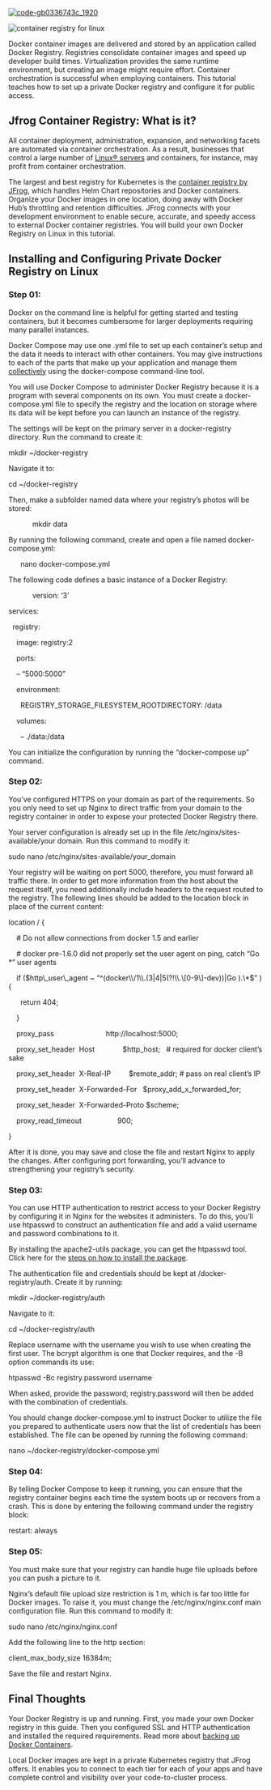 [![](https://www.unixmen.com/wp-content/uploads/2022/08/code-gb0336743c_1920-696x464.jpg "code-gb0336743c_1920")](https://www.unixmen.com/wp-content/uploads/2022/08/code-gb0336743c_1920.jpg)

![container registry for linux](https://www.unixmen.com/wp-content/uploads/2022/08/code-gb0336743c_1920-300x300.jpg)

Docker container images are delivered and stored by an application called Docker Registry. Registries consolidate container images and speed up developer build times. Virtualization provides the same runtime environment, but creating an image might require effort. Container orchestration is successful when employing containers. This tutorial teaches how to set up a private Docker registry and configure it for public access.

## Jfrog Container Registry: What is it?

All container deployment, administration, expansion, and networking facets are automated via container orchestration. As a result, businesses that control a large number of [Linux® servers](https://www.unixmen.com/monitor-linux-server-nagios-core-using-snmp/) and containers, for instance, may profit from container orchestration.

The largest and best registry for Kubernetes is the [container registry by JFrog](https://jfrog.com/container-registry/), which handles Helm Chart repositories and Docker containers. Organize your Docker images in one location, doing away with Docker Hub’s throttling and retention difficulties. JFrog connects with your development environment to enable secure, accurate, and speedy access to external Docker container registries. You will build your own Docker Registry on Linux in this tutorial.

## Installing and Configuring Private Docker Registry on Linux

### Step 01:

Docker on the command line is helpful for getting started and testing containers, but it becomes cumbersome for larger deployments requiring many parallel instances.

Docker Compose may use one .yml file to set up each container’s setup and the data it needs to interact with other containers. You may give instructions to each of the parts that make up your application and manage them [collectively](https://www.unixmen.com/7-benefits-of-mozillas-rapid-release/) using the docker-compose command-line tool.

You will use Docker Compose to administer Docker Registry because it is a program with several components on its own. You must create a docker-compose.yml file to specify the registry and the location on storage where its data will be kept before you can launch an instance of the registry.

The settings will be kept on the primary server in a docker-registry directory. Run the command to create it:

mkdir ~/docker-registry

Navigate it to:

cd ~/docker-registry

Then, make a subfolder named data where your registry’s photos will be stored:

            mkdir data

By running the following command, create and open a file named docker-compose.yml:

      nano docker-compose.yml

The following code defines a basic instance of a Docker Registry:

            version: ‘3’

services:

  registry:

    image: registry:2

    ports:

    – “5000:5000”

    environment:

      REGISTRY\_STORAGE\_FILESYSTEM\_ROOTDIRECTORY: /data

    volumes:

      – ./data:/data

You can initialize the configuration by running the “docker-compose up” command.

### Step 02:

You’ve configured HTTPS on your domain as part of the requirements. So you only need to set up Nginx to direct traffic from your domain to the registry container in order to expose your protected Docker Registry there.

Your server configuration is already set up in the file /etc/nginx/sites-available/your domain. Run this command to modify it:

sudo nano /etc/nginx/sites-available/your\_domain

Your registry will be waiting on port 5000, therefore, you must forward all traffic there. In order to get more information from the host about the request itself, you need additionally include headers to the request routed to the registry. The following lines should be added to the location block in place of the current content:

location / {

    # Do not allow connections from docker 1.5 and earlier

    # docker pre-1.6.0 did not properly set the user agent on ping, catch “Go \*” user agents

    if ($http\_user\_agent ~ “^(docker\\/1\\.(3|4|5(?!\\.\[0-9\]-dev))|Go ).\*$” ) {

      return 404;

    }

    proxy\_pass                          http://localhost:5000;

    proxy\_set\_header  Host              $http\_host;   # required for docker client’s sake

    proxy\_set\_header  X-Real-IP         $remote\_addr; # pass on real client’s IP

    proxy\_set\_header  X-Forwarded-For   $proxy\_add\_x\_forwarded\_for;

    proxy\_set\_header  X-Forwarded-Proto $scheme;

    proxy\_read\_timeout                  900;

}

After it is done, you may save and close the file and restart Nginx to apply the changes. After configuring port forwarding, you’ll advance to strengthening your registry’s security.

### Step 03:

You can use HTTP authentication to restrict access to your Docker Registry by configuring it in Nginx for the websites it administers. To do this, you’ll use htpasswd to construct an authentication file and add a valid username and password combinations to it.

By installing the apache2-utils package, you can get the htpasswd tool. Click here for the [steps on how to install the package](https://howtoinstall.co/en/apache2-utils).

The authentication file and credentials should be kept at /docker-registry/auth. Create it by running:

mkdir ~/docker-registry/auth

Navigate to it:

cd ~/docker-registry/auth

Replace username with the username you wish to use when creating the first user. The bcrypt algorithm is one that Docker requires, and the -B option commands its use:

htpasswd -Bc registry.password username

When asked, provide the password; registry.password will then be added with the combination of credentials.

You should change docker-compose.yml to instruct Docker to utilize the file you prepared to authenticate users now that the list of credentials has been established. The file can be opened by running the following command:

nano ~/docker-registry/docker-compose.yml

### Step 04:

By telling Docker Compose to keep it running, you can ensure that the registry container begins each time the system boots up or recovers from a crash. This is done by entering the following command under the registry block:

restart: always

### Step 05:

You must make sure that your registry can handle huge file uploads before you can push a picture to it.

Nginx’s default file upload size restriction is 1 m, which is far too little for Docker images. To raise it, you must change the /etc/nginx/nginx.conf main configuration file. Run this command to modify it:

sudo nano /etc/nginx/nginx.conf

Add the following line to the http section:

client\_max\_body\_size 16384m;

Save the file and restart Nginx.

## Final Thoughts

Your Docker Registry is up and running. First, you made your own Docker registry in this guide. Then you configured SSL and HTTP authentication and installed the required requirements. Read more about [backing up Docker Containers](https://www.unixmen.com/backup-docker-container-and-upload-to-docker-hub/).

Local Docker images are kept in a private Kubernetes registry that JFrog offers. It enables you to connect to each tier for each of your apps and have complete control and visibility over your code-to-cluster process.